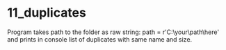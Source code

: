 # 11_duplicates

Program takes path to the folder as raw string:
path = r'C:\your\path\here'
and prints in console list of duplicates with same name and size.
